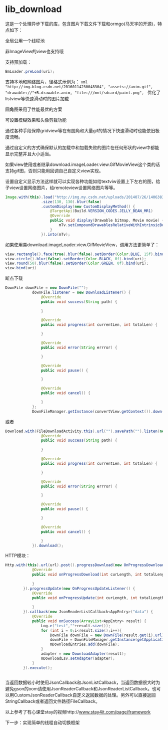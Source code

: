 # lib_download
这是一个处理异步下载的库，包含图片下载文件下载和ormgo(马天宇的开源)，特点如下：

全局公用一个线程池

非ImageView的view也支持哦

支持预加载：
```java 
BmLoader.preLoad(uri);
```

支持本地和网络图片，径格式示例为：
		```xml
		"http://img.blog.csdn.net/20160114230048304",
    		"assets://anim.gif",
                "drawable://"+R.drawable.anim,
                "file:///mnt/sdcard/paint.png",
                ```
优化了listview等快速滑动时的图片加载

圆角图采用了性能最优的方案

可设置模糊效果和头像剪裁功能

通过各种手段保障gridview等在有圆角和大量gif的情况下快速滑动时也能依旧极度流畅。

通过自定义的方式确保默认的加载中和加载失败的图片在任何形状的view中都能显示完整并且大小适当。

如果view使用或者继承download.imageLoader.view.GifMovieView这个类的话支持gif图，否则只能用回调自己自定义view实现。

设置自定义显示方法这样就可以实现各种功能如给textviw设置上下左右的图，给子view设置网络图片，给remoteview设置网络图片等等。
```java
Image.with(this).load("http://img.my.csdn.net/uploads/201407/26/1406383265_8550.jpg")
                .size(130, 130).blur(false)
                .customDisplay(new CustomDisplayMethod() {
                    @TargetApi(Build.VERSION_CODES.JELLY_BEAN_MR1)
                    @Override
                    public void display(Drawable bitmap, Movie movie) {
                        mTv.setCompoundDrawablesRelativeWithIntrinsicBounds(bitmap, null, null, null);
                    }
                }).into(mTv);
```
        
如果使用类download.imageLoader.view.GifMovieView，调用方法更简单了：
```java
view.rectangle().face(true).blur(false).setBorder(Color.BLUE, 15f).bind(uri);
view.circle().blur(false).setBorder(Color.BLACK, 0f).bind(uri);
view.round(50).blur(false).setBorder(Color.GREEN, 0f).bind(uri);
view.bind(uri)

```

断点下载 
```java
DownFile downFile = new DownFile("");
            downFile.listener = new DownloadListener() {
                @Override
                public void success(String path) {
                    
                }

                @Override
                public void progress(int currentLen, int totalLen) {

                }

                @Override
                public void error(String errror) {

                }

                @Override
                public void pause() {

                }

                @Override
                public void cancel() {

                }
            };
            DownFileManager.getInstance(convertView.getContext()).down(downFile);
```
或者
```java
Download.with(FileDownloadActivity.this).url("").savePath("").listen(new DownloadListener() {
                @Override
                public void success(String path) {
                    
                }

                @Override
                public void progress(int currentLen, int totalLen) {

                }

                @Override
                public void error(String errror) {

                }

                @Override
                public void pause() {

                }

                @Override
                public void cancel() {

                }
            }).download();
```
HTTP模块：
```java
Http.with(this).url(url).post().progressDownload(new OnProgressDownloadListener() {
            @Override
            public void onProgressDownload(int curLength, int totalLength) {
                
            }
        }).progressUpdate(new OnProgressUpdateListener() {
            @Override
            public void onProgressUpdate(int curLength, int totalLength) {
                
            }
        }).callback(new JsonReaderListCallback<AppEntry>("data") {
            @Override
            public void onSuccess(ArrayList<AppEntry> result) {
                Log.e("test",""+result.size());
                for (int i = 0;i<result.size();i++){
                    DownFile downFile = new DownFile(result.get(i).url);
                    downFile = DownFileManager.getInstance(getApplicationContext()).initData(downFile);
                    mDownloadEntries.add(downFile);
                }
                adapter = new DownloadAdapter(result);
                mDownloadLsv.setAdapter(adapter);
            }
        }).execute();
        
```
当返回数据较小时使用JsonCallback和JsonListCallback，当返回数据很大时为避免gson的oom请使用JsonReaderCallback和JsonReaderListCallback。也可以用CustomJsonReaderCallback自定义返回数据的处理。另外可以直接返回StringCallback或者返回文件路径FileCallback。

以上参考了有心课堂stay的视频http://www.stay4it.com/page/framework

下一步：实现简单的线程自动切换框架

